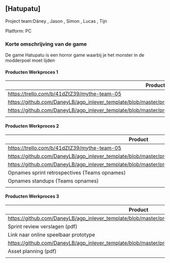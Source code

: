 ## [Hatupatu]
Project team:Dáney , Jason , Simon , Lucas , Tijn

Platform:
PC

### Korte omschrijving van de game
De game Hatupatu is een horror game waarbij je het monster in de modderpoel moet lijden

#### Producten Werkproces 1
| Product  | Link |
| ------ |  ------ |
| https://trello.com/b/41dZtZ39/mythe-team-05 | [Backlog]
| https://github.com/DaneyLB/agp_inlever_template/blob/master/producten/Logboek%20Mythe%20Daney.pdf                | [Logboek]
| https://github.com/DaneyLB/agp_inlever_template/blob/master/producten/HatuPatu%20In%20The%20Dark%20Forest.pdf             | [GameDesignDoc]
|<img width=500/>|<img width=300/>|
   
#### Producten Werkproces 2
| Product  | Link |
| ------ |  ------ |
| https://trello.com/b/41dZtZ39/mythe-team-05    | [Backlog]
| https://github.com/DaneyLB/agp_inlever_template/blob/master/producten/sprintreview01_team05.pdf                   | [RetrospectiveVerslagen]
| https://github.com/DaneyLB/agp_inlever_template/blob/master/producten/Logboek%20Mythe%20Daney.pdf                                          | [Logboek]
| Opnames sprint retrospectives (Teams opnames)             | [Folder op teams]
| Opnames standups (Teams opnames)                          | [Folder op teams]
|<img width=500/>|<img width=300/>|
   
#### Producten Werkproces 3
| Product  | Link |
| ------ |  ------ |
| https://github.com/DaneyLB/agp_inlever_template/blob/master/producten/sprintreview02_team05.pdf  | [RetrospectiveVerslagen]
| Sprint review verslagen (pdf)         | [ReviewVerslagen]
| Link naar online speelbaar prototype  | [Prototype]
| https://github.com/DaneyLB/agp_inlever_template/blob/master/producten/Logboek%20Mythe%20Daney.pdf                   | [Logboek]
| Asset planning (pdf)                  | [AssetPlanning]
|<img width=500/>|<img width=300/>|

   [Backlog]: <https://trello.com/b/hik72z4q/mythe-2019-voorbeeld-trello>
   [Logboek]: <https://github.com/BerendWeij/agp_inlever_template/blob/master/producten/logboek.pdf>
   [GameDesignDoc]: <https://github.com/BerendWeij/agp_inlever_template/blob/master/producten/GameDesignDoc.pdf>
   [RetrospectiveVerslagen]: <https://github.com/BerendWeij/agp_inlever_template/blob/master/producten/RetrospectiveVerslagen.pdf>
   [ReviewVerslagen]: <https://github.com/BerendWeij/agp_inlever_template/blob/master/producten/ReviewVerslagen.pdf>
   [Prototype]: <https://www.mijnmytheprototype.nl>
   [Folder op teams]: <https://www.linknaarmijnfolderopteams.nl>
   [AssetPlanning]: <https://github.com/BerendWeij/agp_inlever_template/blob/master/producten/AssetPlanning.pdf>
   

